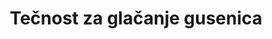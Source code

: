 ---
title: "Tečnost za glačanje gusenica"
price: "N/A" 
desc: "N/A"
img_path: "/assets/img/AK159.jpg"
brand: "AK"
available: false
special_offer: false
new: false
soon: false
cat: "070000"
subcat: "070200"
subsubcat: "070205"
sifra: "AK159"
---